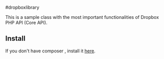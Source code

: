 #dropboxlibrary

This is a sample class with the most important functionalities of Dropbox PHP API (Core API).


## Install

If you don't have composer , install it [here](https://getcomposer.org/doc/00-intro.md#installation-linux-unix-osx).
